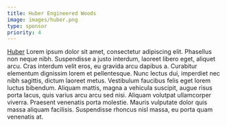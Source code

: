 ```yaml
---
title: Huber Engineered Woods
image: images/huber.png
type: sponsor
priority: 4
---
```


[Huber](http://www.huberwood.com/) Lorem ipsum dolor sit amet, consectetur adipiscing elit. Phasellus non neque nibh. Suspendisse a justo interdum, laoreet libero eget, aliquet arcu. Cras interdum velit eros, eu gravida arcu dapibus a. Curabitur elementum dignissim lorem et pellentesque. Nunc lectus dui, imperdiet nec nibh sagittis, dictum laoreet metus. Vestibulum faucibus felis eget lorem luctus bibendum. Aliquam mattis, magna a vehicula suscipit, augue risus porta lacus, quis varius arcu arcu sed nisi. Aliquam volutpat ullamcorper viverra. Praesent venenatis porta molestie. Mauris vulputate dolor quis massa aliquam facilisis. Suspendisse rhoncus nisl massa, eu porta quam venenatis at.
